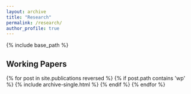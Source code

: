 ```yaml
---
layout: archive
title: "Research"
permalink: /research/
author_profile: true
---
```


{% include base_path %}

## Working Papers

{% for post in site.publications reversed %}
  {% if post.path contains 'wp' %}
    {% include archive-single.html %}
  {% endif %}
{% endfor %}